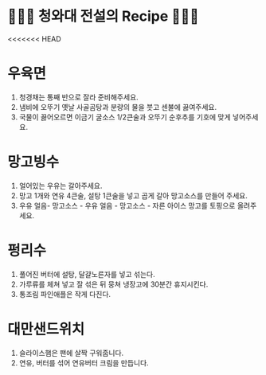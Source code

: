 # 👨🏻‍🍳 청와대 전설의 Recipe 👩🏻‍🍳

<<<<<<< HEAD
# 우육면

1. 청경채는 통째 반으로 잘라 준비해주세요.
2. 냄비에 오뚜기 옛날 사골곰탕과 분량의 물을 붓고 센불에 끓여주세요.
3. 국물이 끓어오르면 이금기 굴소스 1/2큰술과 오뚜기 순후추를 기호에 맞게 넣어주세요.

# 망고빙수

1. 얼어있는 우유는 갈아주세요.
2. 망고 1개와 연유 4큰술, 설탕 1큰술을 넣고 곱게 갈아 망고소스를 만들어 주세요.
3. 우유 얼음- 망고소스 - 우유 얼음 - 망고소스 - 자른 아이스 망고를 토핑으로 올려주세요.

# 펑리수

1. 풀어진 버터에 설탕, 달걀노른자를 넣고 섞는다.
2. 가루류를 체쳐 넣고 잘 섞은 뒤 뭉쳐 냉장고에 30분간 휴지시킨다.
3. 통조림 파인애플은 작게 다진다.

# 대만샌드위치
1. 슬라이스햄은 팬에 살짝 구워줍니다.
2. 연유, 버터를 섞어 연유버터 크림을 만듭니다.

